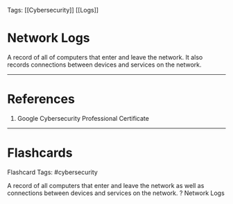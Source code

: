 Tags: [[Cybersecurity]] [[Logs]]
# Network Logs

A record of all of computers that enter and leave the network. It also records connections between devices and services on the network.

---
# References

1. Google Cybersecurity Professional Certificate

---
# Flashcards

Flashcard Tags: #cybersecurity 

A record of all computers that enter and leave the network as well as connections between devices and services on the network.
?
Network Logs
<!--SR:!2024-05-19,15,290-->